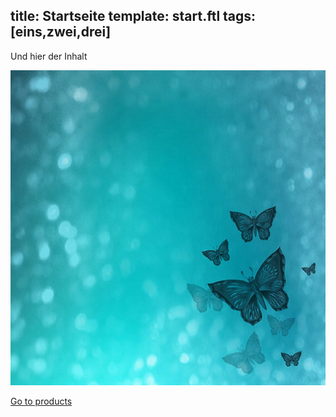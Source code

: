 title: Startseite
template: start.ftl
tags: [eins,zwei,drei]
-----

Und hier der Inhalt

![TestBild!](/assets/images/test.jpg "Test bild")

[Go to products](/products)